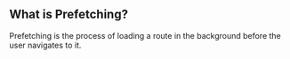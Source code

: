 ## What is Prefetching?

Prefetching is the process of loading a route in the background before the user navigates to it.
